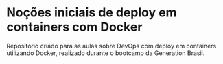 # Noções iniciais de deploy em containers com Docker

Repositório criado para as aulas sobre DevOps com deploy em containers utilizando Docker, realizado durante o bootcamp da Generation Brasil.
